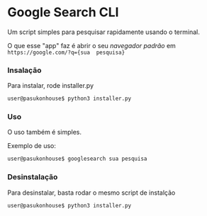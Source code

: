 # Google Search CLI

Um script simples para pesquisar rapidamente usando o terminal.

O que esse "app" faz é abrir o seu *navegador padrão* em `https://google.com/?q={sua  pesquisa}`

### Insalação

Para instalar, rode installer.py
```sh
user@pasukonhouse$ python3 installer.py
```

### Uso
O uso também é simples.

Exemplo de uso:
```sh
user@pasukonhouse$ googlesearch sua pesquisa
```


### Desinstalação
Para desinstalar, basta rodar o mesmo script de instalção

```sh
user@pasukonhouse$ python3 installer.py
```
